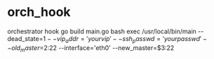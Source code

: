 # orch_hook

orchestrator hook
go build main.go
bash exec /usr/local/bin/main --dead_state=$1 --vip_addr='your vip' --ssh_passwd='your passwd' --old_master=$2:22 --interface='eth0' --new_master=$3:22

